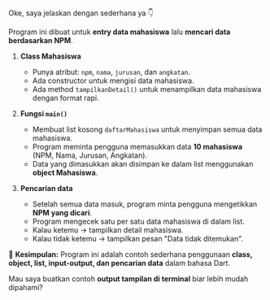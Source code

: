 Oke, saya jelaskan dengan sederhana ya 👇

Program ini dibuat untuk **entry data mahasiswa** lalu **mencari data berdasarkan NPM**.

1. **Class Mahasiswa**

   * Punya atribut: `npm`, `nama`, `jurusan`, dan `angkatan`.
   * Ada constructor untuk mengisi data mahasiswa.
   * Ada method `tampilkanDetail()` untuk menampilkan data mahasiswa dengan format rapi.

2. **Fungsi `main()`**

   * Membuat list kosong `daftarMahasiswa` untuk menyimpan semua data mahasiswa.
   * Program meminta pengguna memasukkan data **10 mahasiswa** (NPM, Nama, Jurusan, Angkatan).
   * Data yang dimasukkan akan disimpan ke dalam list menggunakan **object Mahasiswa**.

3. **Pencarian data**

   * Setelah semua data masuk, program minta pengguna mengetikkan **NPM yang dicari**.
   * Program mengecek satu per satu data mahasiswa di dalam list.
   * Kalau ketemu → tampilkan detail mahasiswa.
   * Kalau tidak ketemu → tampilkan pesan "Data tidak ditemukan".

🔑 **Kesimpulan:**
Program ini adalah contoh sederhana penggunaan **class, object, list, input-output, dan pencarian data** dalam bahasa Dart.

Mau saya buatkan contoh **output tampilan di terminal** biar lebih mudah dipahami?
